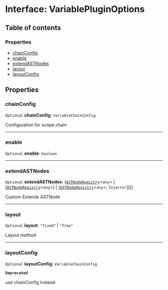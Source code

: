 # Interface: VariablePluginOptions

## Table of contents

### Properties

* [chainConfig](/en/auto-docs/editor/interfaces/VariablePluginOptions.md#chainconfig)
* [enable](/en/auto-docs/editor/interfaces/VariablePluginOptions.md#enable)
* [extendASTNodes](/en/auto-docs/editor/interfaces/VariablePluginOptions.md#extendastnodes)
* [layout](/en/auto-docs/editor/interfaces/VariablePluginOptions.md#layout)
* [layoutConfig](/en/auto-docs/editor/interfaces/VariablePluginOptions.md#layoutconfig)

## Properties

### chainConfig

`Optional` **chainConfig**: `VariableChainConfig`

Configuration for scope chain

***

### enable

`Optional` **enable**: `boolean`

***

### extendASTNodes

`Optional` **extendASTNodes**: ([`ASTNodeRegistry`](/en/auto-docs/editor/interfaces/ASTNodeRegistry.md)<`any`> | \[[`ASTNodeRegistry`](/en/auto-docs/editor/interfaces/ASTNodeRegistry.md)<`any`>] | \[[`ASTNodeRegistry`](/en/auto-docs/editor/interfaces/ASTNodeRegistry.md)<`any`>, `Injector`])\[]

Custom Extends ASTNode

***

### layout

`Optional` **layout**: `"fixed"` | `"free"`

Layout method

***

### layoutConfig

`Optional` **layoutConfig**: `VariableChainConfig`

**`Deprecated`**

use chainConfig instead
